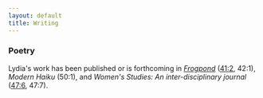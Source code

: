 ```yaml
---
layout: default
title: Writing
---
```


### Poetry

Lydia's work has been published or is forthcoming in [*Frogpond*](http://www.hsa-haiku.org/frogpond/index.html) ([41:2](/poems/blackberry.md), 42:1), *Modern Haiku* (50:1), and *Women's Studies: An inter-disciplinary journal* ([47:6](https://www.tandfonline.com/eprint/TZPzIzbIQ9FtvsHs9rX8/full), 47:7). <!--She was a winner of the Bain-Swigget Poetry Prize from Princeton University, and an Outstanding Work by a Senior Award in Poetry from the Lewis Center for the Arts.-->


